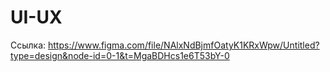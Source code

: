 # UI-UX
Ссылка: https://www.figma.com/file/NAlxNdBjmfOatyK1KRxWpw/Untitled?type=design&node-id=0-1&t=MgaBDHcs1e6T53bY-0
